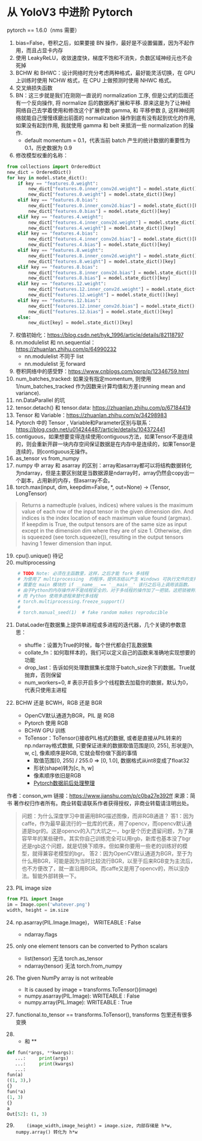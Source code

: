 # 从 YoloV3 中进阶 Pytorch

pytorch == 1.6.0（nms 需要）

1. bias=False，卷积之后，如果要接 BN 操作，最好是不设置偏置，因为不起作用，而且占显卡内存
2. 使用 LeakyReLU，收敛速度快，梯度不饱和不消失，负数区域神经元也不会死掉
3. BCHW 和 BHWC：设计网络时充分考虑两种格式，最好能灵活切换，在 GPU 上训练时使用 NCHW 格式，在 CPU 上做预测时使用 NHWC 格式。
4. 交叉熵损失函数
5. BN：这三步就是我们在刚刚一直说的 normalization 工序, 但是公式的后面还有一个反向操作, 将 normalize 后的数据再扩展和平移. 原来这是为了让神经网络自己去学着使用和修改这个扩展参数 gamma, 和 平移参数 β, 这样神经网络就能自己慢慢琢磨出前面的 normalization 操作到底有没有起到优化的作用, 如果没有起到作用, 我就使用 gamma 和 belt 来抵消一些 normalization 的操作.
    - default momentum = 0.1，代表当前 batch 产生的统计数据的重要性为 0.1，历史数据为 0.9
6. 修改模型权重的名称：

```python
from collections import OrderedDict
new_dict = OrderedDict()
for key in model.state_dict():
	if key == "features.0.weight":
		new_dict["features.0.inner_conv2d.weight"] = model.state_dict()[key]
		new_dict["features.0.weight"] = model.state_dict()[key]
	elif key == "features.0.bias":
		new_dict["features.0.inner_conv2d.bias"] = model.state_dict()[key]
		new_dict["features.0.bias"] = model.state_dict()[key]
	elif key == "features.4.weight":
		new_dict["features.4.inner_conv2d.weight"] = model.state_dict()[key]
		new_dict["features.4.weight"] = model.state_dict()[key]
	elif key == "features.4.bias":
		new_dict["features.4.inner_conv2d.bias"] = model.state_dict()[key]
		new_dict["features.4.bias"] = model.state_dict()[key]
	elif key == "features.8.weight":
		new_dict["features.8.inner_conv2d.weight"] = model.state_dict()[key]
		new_dict["features.8.weight"] = model.state_dict()[key]
	elif key == "features.8.bias":
		new_dict["features.8.inner_conv2d.bias"] = model.state_dict()[key]
		new_dict["features.8.bias"] = model.state_dict()[key]
	elif key == "features.12.weight":
		new_dict["features.12.inner_conv2d.weight"] = model.state_dict()[key]
		new_dict["features.12.weight"] = model.state_dict()[key]
	elif key == "features.12.bias":
		new_dict["features.12.inner_conv2d.bias"] = model.state_dict()[key]
		new_dict["features.12.bias"] = model.state_dict()[key]
	else:
		new_dict[key] = model.state_dict()[key]
```
7. 权值初始化：https://blog.csdn.net/hyk_1996/article/details/82118797
8. nn.modulelist 和 nn.sequential：https://zhuanlan.zhihu.com/p/64990232
    - nn.modulelist 不同于 list
    - nn.modulelist 无 forward
9. 卷积网络中的感受野：https://www.cnblogs.com/pprp/p/12346759.html
10. num_batches_tracked: 如果没有指定momentum, 则使用1/num_batches_tracked 作为因数来计算均值和方差(running mean and variance).
11. nn.DataParallel 的坑
12. tensor.detach() 和 tensor.data: https://zhuanlan.zhihu.com/p/67184419
13. Tensor 和 Variable：https://zhuanlan.zhihu.com/p/34298983
14. Pytorch 中的 Tensor , Variable和Parameter区别与联系：https://blog.csdn.net/u014244487/article/details/104372441
15. contiguous，如果想要变得连续使用contiguous方法，如果Tensor不是连续的，则会重新开辟一块内存空间保证数据是在内存中是连续的，如果Tensor是连续的，则contiguous无操作。
16. as_tensor vs from_numpy
17. numpy 中 array 和 asarray 的区别：array和asarray都可以将结构数据转化为ndarray，但是主要区别就是当数据源是ndarray时，array仍然会copy出一个副本，占用新的内存，但asarray不会。
18. torch.max(input, dim, keepdim=False, *, out=None) -> (Tensor, LongTensor)

> Returns a namedtuple (values, indices) where values is the maximum value of each row of the input tensor in the given dimension dim. And indices is the index location of each maximum value found (argmax).
> If keepdim is True, the output tensors are of the same size as input except in the dimension dim where they are of size 1. Otherwise, dim is squeezed (see torch.squeeze()), resulting in the output tensors having 1 fewer dimension than input.

19. cpu().unique() 待记
20. multiprocessing

```python
    # TODO Note: 必须在主函数里，这样，之后才能 fork 多线程
    # 为使用了 multiprocessing  的程序，提供冻结以产生 Windows 可执行文件的支持。
    # 需要在 main 模块的 if __name__ == '__main__' 该行之后马上调用该函数。
    # 由于Python的内存操作并不是线程安全的，对于多线程的操作加了一把锁。这把锁被称为GIL（Global Interpreter Lock）。
    # 而 Python 使用多进程来替代多线程
    # torch.multiprocessing.freeze_support()
    #
    # torch.manual_seed(1)  # fake random makes reproducible
```

21. DataLoader在数据集上提供单进程或多进程的迭代器，几个关键的参数意思：
    - shuffle：设置为True的时候，每个世代都会打乱数据集
    - collate_fn：如何取样本的，我们可以定义自己的函数来准确地实现想要的功能
    - drop_last：告诉如何处理数据集长度除于batch_size余下的数据。True就抛弃，否则保留
    - num_workers=0,  # 表示开启多少个线程数去加载你的数据，默认为0，代表只使用主进程

22. BCHW 还是 BCWH，RGB 还是 BGR
    - OpenCV默认通道为BGR，PIL 是 RGB
    - Pytorch 使用 RGB
    - BCHW GPU 训练
    - ToTensor：ToTensor()接收PIL格式的数据, 或者是直接从PIL转来的np.ndarray格式数据, 只要保证进来的数据取值范围是[0, 255], 形状是[h, w, c], 像素顺序是RGB, 它就会帮你做下面的事情
        - 取值范围[0, 255] / 255.0 => [0, 1.0], 数据格式从int8变成了float32
        - 形状(shape)转为[c, h, w]
        - 像素顺序依旧是RGB
        - [Pytorch数据前后处理整理](https://www.jianshu.com/p/c0ba27e392ff)

作者：conson_wm
链接：https://www.jianshu.com/p/c0ba27e392ff
来源：简书
著作权归作者所有。商业转载请联系作者获得授权，非商业转载请注明出处。

> 问题：为什么深度学习中普遍用BRG描述图像，而非RGB通道？
> 答1：因为caffe，作为最早最流行的一批库的代表，用了opencv，而opencv默认通道是bgr的。这是opencv的入门大坑之一，bgr是个历史遗留问题，为了兼容早年的某些硬件。其实你自己训练完全可以用rgb，新库也基本没了bgr还是rgb这个问题，就是切换下顺序。但如果你要用一些老的训练好的模型，就得兼容老模型的bgr。
> 答2：因为OpenCV默认通道为BGR，至于为什么用BGR，可能是因为当时比较流行BGR，以至于后来RGB变为主流后，也不方便改了，就一直沿用BGR。而caffe又是用了opencv的，所以没办法。智能外部转换一下。

23. PIL image size

```python
from PIL import Image 
im = Image.open('whatever.png') 
width, height = im.size
```

24. np.asarray(PIL.Image.Image)， WRITEABLE : False
    - ndarray.flags

25. only one element tensors can be converted to Python scalars
    - list(tensor) 无法 torch.as_tensor
    - ndarray(tensor) 无法 torch.from_numpy

26. The given NumPy array is not writeable
    - It is caused by image = transforms.ToTensor()(image)
    - numpy.asarray(PIL.Image):   WRITEABLE : False
    - numpy.array(PIL.Image):   WRITEABLE : True

27. functional.to_tensor == transforms.ToTensor(), transforms 包里还有很多变换

28. * 和 **

```python
def fun(*args, **kwargs):
   ...:     print(args)
   ...:     print(kwargs)
   ...:     
fun(a)
((1, 3),)
{}
fun(*a)
(1, 3)
{}
a
Out[52]: (1, 3)
```

29.         (image_width,image_height) = image.size, 内部存储是 h*w, numpy.array() 转化为 h*w